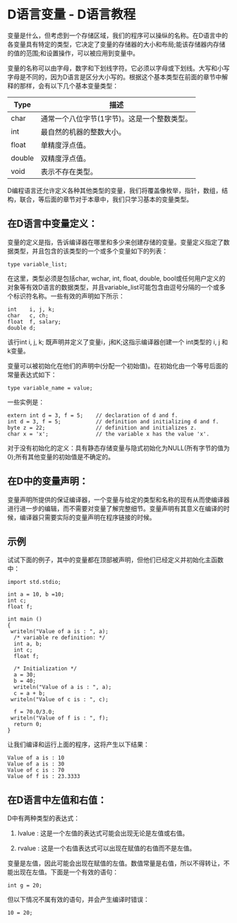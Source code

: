 # D语言变量 - D语言教程

变量是什么，但考虑到一个存储区域，我们的程序可以操纵的名称。在D语言中的各变量具有特定的类型，它决定了变量的存储器的大小和布局;能该存储器内存储的值的范围;和设置操作，可以被应用到变量中。

变量的名称可以由字母，数字和下划线字符。它必须以字母或下划线。大写和小写字母是不同的，因为D语言是区分大小写的。根据这个基本类型在前面的章节中解释的那样，会有以下几个基本变量类型：

| Type | 描述 |
| --- | --- |
| char | 通常一个八位字节(1字节)。这是一个整数类型。 |
| int | 最自然的机器的整数大小。 |
| float | 单精度浮点值。 |
| double | 双精度浮点值。 |
| void | 表示不存在类型。 |

D编程语言还允许定义各种其他类型的变量，我们将覆盖像枚举，指针，数组，结构，联合，等后面的章节对于本章中，我们只学习基本的变量类型。

## 在D语言中变量定义：

变量的定义是指，告诉编译器在哪里和多少来创建存储的变量。变量定义指定了数据类型，并且包含的该类型的一个或多个变量如下的列表：

```
type variable_list;
```

在这里，类型必须是包括char, wchar, int, float, double, bool或任何用户定义的对象等有效D语言的数据类型，并且variable_list可能包含由逗号分隔的一个或多个标识符名称。一些有效的声明如下所示：

```
int    i, j, k;
char   c, ch;
float  f, salary;
double d;
```

该行int i, j, k; 既声明并定义了变量i，j和K;这指示编译器创建一个 int类型的 i, j 和 k变量。

变量可以被初始化在他们的声明中(分配一个初始值)。在初始化由一个等号后面的常量表达式如下：

```
type variable_name = value;
```

一些实例是：

```
extern int d = 3, f = 5;    // declaration of d and f. 
int d = 3, f = 5;           // definition and initializing d and f. 
byte z = 22;                // definition and initializes z. 
char x = 'x';               // the variable x has the value 'x'.
```

对于没有初始化的定义：具有静态存储变量与隐式初始化为NULL(所有字节的值为0);所有其他变量的初始值是不确定的。

## 在D中的变量声明：

变量声明所提供的保证编译器，一个变量与给定的类型和名称的现有从而使编译器进行进一步的编辑，而不需要对变量了解完整细节。变量声明有其意义在编译的时候，编译器只需要实际的变量声明在程序链接的时候。

## 示例

试试下面的例子，其中的变量都在顶部被声明，但他们已经定义并初始化主函数中：

```
import std.stdio;

int a = 10, b =10;
int c;
float f;

int main ()
{
 writeln("Value of a is : ", a);
  /* variable re definition: */
  int a, b;
  int c;
  float f;

  /* Initialization */
  a = 30;
  b = 40;
  writeln("Value of a is : ", a);
  c = a + b;
 writeln("Value of c is : ", c);

  f = 70.0/3.0;
 writeln("Value of f is : ", f);
  return 0;
}

```

让我们编译和运行上面的程序，这将产生以下结果：

```
Value of a is : 10
Value of a is : 30
Value of c is : 70
Value of f is : 23.3333

```

## 在D语言中左值和右值：

D中有两种类型的表达式：

1.  lvalue : 这是一个左值的表达式可能会出现无论是左值或右值。

2.  rvalue : 这是一个右值表达式可以出现在赋值的右值而不是左值。

变量是左值，因此可能会出现在赋值的左值。数值常量是右值，所以不得转让，不能出现在左值。下面是一个有效的语句：

```
int g = 20;
```

但以下情况不属有效的语句，并会产生编译时错误：

```
10 = 20;
```

 